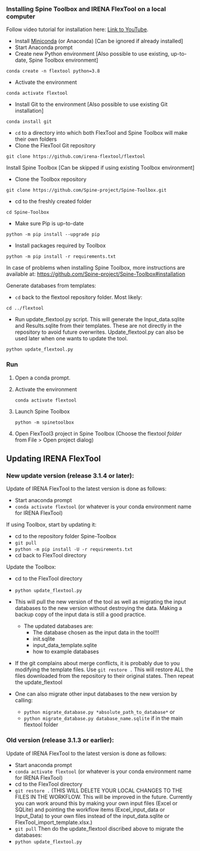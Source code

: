 ### Installing Spine Toolbox and IRENA FlexTool on a local computer

Follow video tutorial for installation here: [Link to YouTube](https://youtu.be/N3qB0rzxPYw).

- Install [Miniconda](https://docs.conda.io/en/latest/miniconda.html) (or Anaconda)  [Can be ignored if already installed]
- Start Anaconda prompt
- Create new Python environment [Also possible to use existing, up-to-date, Spine Toolbox environment]

```shell
conda create -n flextool python=3.8
```

- Activate the environment

```shell
conda activate flextool
```

- Install Git to the environment [Also possible to use existing Git installation]

```shell
conda install git
```

- `cd` to a directory into which both FlexTool and Spine Toolbox will make their own folders
- Clone the FlexTool Git repository

```shell
git clone https://github.com/irena-flextool/flextool
```

Install Spine Toolbox [Can be skipped if using existing Toolbox environment]

- Clone the Toolbox repository

```shell
git clone https://github.com/Spine-project/Spine-Toolbox.git
```

- cd to the freshly created folder

```shell
cd Spine-Toolbox
```

- Make sure Pip is up-to-date

```shell
python -m pip install --upgrade pip
```

- Install packages required by Toolbox

```shell
python -m pip install -r requirements.txt
```
In case of problems when installing Spine Toolbox, more instructions are available at: https://github.com/Spine-project/Spine-Toolbox#installation

Generate databases from templates:

- `cd` back to the flextool repository folder. Most likely:

```shell
cd ../flextool
```
- Run update_flextool.py script. This will generate the Input_data.sqlite and Results.sqlite from their templates. These are not directly in the repository to avoid future overwrites. Update_flextool.py can also be used later when one wants to update the tool.  

```shell
python update_flextool.py
```

### Run
1. Open a conda prompt.
2. Activate the environment

    ```shell
    conda activate flextool
    ```

3. Launch Spine Toolbox

    ```shell
    python -m spinetoolbox
    ```

4. Open FlexTool3 project in Spine Toolbox (Choose the flextool *folder* from File > Open project dialog)

## Updating IRENA FlexTool

### New update version (release 3.1.4 or later):
Update of IRENA FlexTool to the latest version is done as follows:

- Start anaconda prompt
- `conda activate flextool` (or whatever is your conda environment name for IRENA FlexTool)

If using Toolbox, start by updating it:

- cd to the repository folder Spine-Toolbox
- `git pull`
- `python -m pip install -U -r requirements.txt`
- cd back to FlexTool directory

Update the Toolbox:

- cd to the FlexTool directory
- `python update_flextool.py`
- This will pull the new version of the tool as well as migrating the input databases to the new version without destroying the data. Making a backup copy of the input data is still a good practice.
    - The updated databases are: 
        - The database chosen as the input data in the tool!!!
        - init.sqlite
        - input_data_template.sqlite
        - how to example databases
- If the git complains about merge conflicts, it is probably due to you modifying the template files. Use `git restore .` This will restore ALL the files downloaded from the repository to their original states. Then repeat the update_flextool

- One can also migrate other input databases to the new version by calling:
    - `python migrate_database.py *absolute_path_to_database*` or
    - `python migrate_database.py database_name.sqlite` if in the main flextool folder

### Old version (release 3.1.3 or earlier):
Update of IRENA FlexTool to the latest version is done as follows:

- Start anaconda prompt
- `conda activate flextool` (or whatever is your conda environment name for IRENA FlexTool)
- cd to the FlexTool directory
- `git restore .` (THIS WILL DELETE YOUR LOCAL CHANGES TO THE FILES IN THE WORKFLOW. This will be improved in the future. Currently you can work around this by making your own input files (Excel or SQLite) and pointing the workflow items (Excel_input_data or Input_Data) to your own files instead of the input_data.sqlite or FlexTool_import_template.xlsx.) 
- `git pull`
Then do the update_flextool discribed above to migrate the databases:
- `python update_flextool.py`
